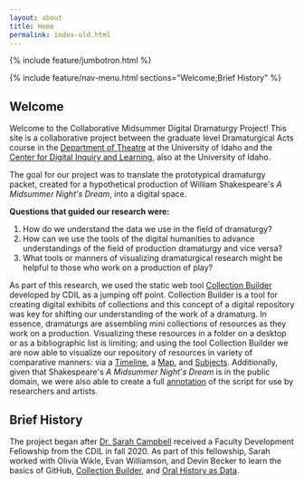 ```yaml
---
layout: about
title: Home
permalink: index-old.html
---
```


{% include feature/jumbotron.html %}

{% include feature/nav-menu.html sections="Welcome;Brief History" %}

## Welcome 

Welcome to the Collaborative Midsummer Digital Dramaturgy Project! This site is a collaborative project between the graduate level Dramaturgical Acts course in the [Department of Theatre](https://www.uidaho.edu/class/theatre) at the University of Idaho and the [Center for Digital Inquiry and Learning](https://cdil.lib.uidaho.edu/), also at the University of Idaho. 

The goal for our project was to translate the prototypical dramaturgy packet, created for a hypothetical production of William Shakespeare's *A Midsummer Night's Dream*, into a digital space. 

**Questions that guided our research were:** 
1. How do we understand the data we use in the field of dramaturgy? 
2. How can we use the tools of the digital humanities to advance understandings of the field of production dramaturgy and vice versa? 
3. What tools or manners of visualizing dramaturgical research might be helpful to those who work on a production of play? 

As part of this research, we used the static web tool [Collection Builder](https://collectionbuilder.github.io/) developed by CDIL as a jumping off point. Collection Builder is a tool for creating digital exhibits of collections and this concept of a digital repository was key for shifting our understanding of the work of a dramaturg. In essence, dramaturgs are assembling mini collections of resources as they work on a production. Visualizing these resources in a folder on a desktop or as a bibliographic list is limiting; and using the tool Collection Builder we are now able to visualize our repository of resources in variety of comparative manners: via a [Timeline](/dramaturgy/timeline.html), a [Map](/dramaturgy/map.html), and [Subjects](/dramaturgy/subjects.html). Additionally, given that Shakespeare's *A Midsummer Night's Dream* is in the public domain, we were also able to create a full [annotation](/dramaturgy/midsummer.html) of the script for use by researchers and artists. 


## Brief History

The project began after [Dr. Sarah Campbell](https://www.uidaho.edu/class/theatre/faculty-staff/sarah-campbell) received a Faculty Development Fellowship from the CDIL in fall 2020. As part of this fellowship, Sarah worked with Olivia Wikle, Evan Williamson, and Devin Becker to learn the basics of GitHub, [Collection Builder](https://collectionbuilder.github.io/), and [Oral History as Data](https://uidaholib.github.io/oral-history-as-data/). 

